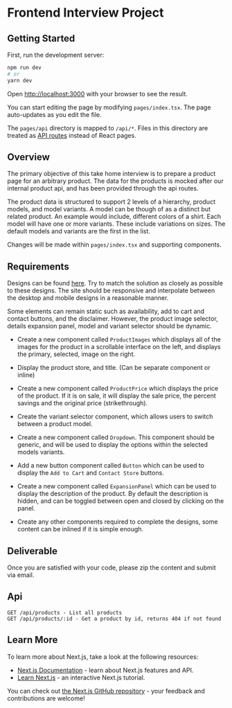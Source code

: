 # Frontend Interview Project

## Getting Started

First, run the development server:

```bash
npm run dev
# or
yarn dev
```

Open [http://localhost:3000](http://localhost:3000) with your browser to see the result.

You can start editing the page by modifying `pages/index.tsx`. The page auto-updates as you edit the file.

The `pages/api` directory is mapped to `/api/*`. Files in this directory are treated as [API routes](https://nextjs.org/docs/api-routes/introduction) instead of React pages.

## Overview

The primary objective of this take home interview is to prepare a product page for an arbitrary product. The data for the products is mocked after our internal product api, and has been provided through the api routes.

The product data is structured to support 2 levels of a hierarchy, product models, and model variants. A model can be though of as a distinct but related product. An example would include, different colors of a shirt. Each model will have one or more variants. These include variations on sizes. The default models and variants are the first in the list.

Changes will be made within `pages/index.tsx` and supporting components.

## Requirements

Designs can be found [here](https://www.figma.com/file/57cwyw2ugQYjqynHcQOcaz/Front-End-Interview-Mock?node-id=0%3A1). Try to match the solution as closely as possible to these designs. The site should be responsive and interpolate between the desktop and mobile designs in a reasonable manner.

Some elements can remain static such as availability, add to cart and contact buttons, and the disclaimer. However, the product image selector, details expansion panel, model and variant selector should be dynamic.

- Create a new component called `ProductImages` which displays all of the images for the product in a scrollable interface on the left, and displays the primary, selected, image on the right.

- Display the product store, and title. (Can be separate component or inline)

- Create a new component called `ProductPrice` which displays the price of the product. If it is on sale, it will display the sale price, the percent savings and the original price (strikethrough).

- Create the variant selector component, which allows users to switch between a product model.

- Create a new component called `Dropdown`. This component should be generic, and will be used to display the options within the selected models variants.

- Add a new button component called `Button` which can be used to display the `Add to Cart` and `Contact Store` buttons.

- Create a new component called `ExpansionPanel` which can be used to display the description of the product. By default the description is hidden, and can be toggled between open and closed by clicking on the panel.

- Create any other components required to complete the designs, some content can be inlined if it is simple enough.

## Deliverable

Once you are satisfied with your code, please zip the content and submit via email.

## Api

```
GET /api/products - List all products
GET /api/products/:id - Get a product by id, returns 404 if not found
```

## Learn More

To learn more about Next.js, take a look at the following resources:

- [Next.js Documentation](https://nextjs.org/docs) - learn about Next.js features and API.
- [Learn Next.js](https://nextjs.org/learn) - an interactive Next.js tutorial.

You can check out [the Next.js GitHub repository](https://github.com/vercel/next.js/) - your feedback and contributions are welcome!
